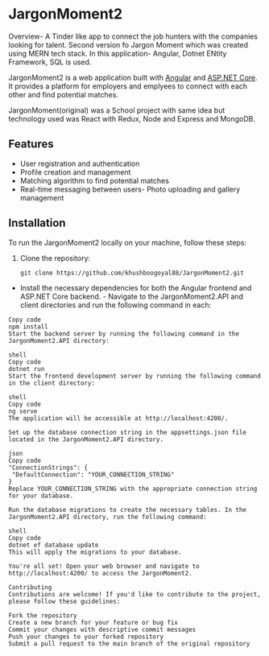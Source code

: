 # JargonMoment2


Overview- A Tinder like app to connect the job hunters with the companies looking for talent. Second version fo Jargon Moment which was created using MERN tech stack.
In this application- Angular, Dotnet ENtity Framework, SQL is used.


JargonMoment2 is a web application built with [Angular](https://angular.io/) and [ASP.NET Core](https://dotnet.microsoft.com/apps/aspnet). It provides a platform for employers and emplyees to connect with each other and find potential matches.

JargonMoment(original) was a School project with same idea but technology used was React with Redux, Node and Express and MongoDB.

## Features

- User registration and authentication
- Profile creation and management
- Matching algorithm to find potential matches
- Real-time messaging between users- Photo uploading and gallery management

## Installation

To run the JargonMoment2 locally on your machine, follow these steps:

1. Clone the repository:

   ```shell
   git clone https://github.com/khushboogoyal88/JargonMoment2.git
- Install the necessary dependencies for both the Angular frontend and ASP.NET Core backend.  - Navigate to the JargonMoment2.API and client directories and run the following command in each:

 ```shell
Copy code
npm install
Start the backend server by running the following command in the JargonMoment2.API directory:

shell
Copy code
dotnet run
Start the frontend development server by running the following command in the client directory:

shell
Copy code
ng serve
The application will be accessible at http://localhost:4200/.

Set up the database connection string in the appsettings.json file located in the JargonMoment2.API directory.

json
Copy code
"ConnectionStrings": {
  "DefaultConnection": "YOUR_CONNECTION_STRING"
}
Replace YOUR_CONNECTION_STRING with the appropriate connection string for your database.

Run the database migrations to create the necessary tables. In the JargonMoment2.API directory, run the following command:

shell
Copy code
dotnet ef database update
This will apply the migrations to your database.

You're all set! Open your web browser and navigate to http://localhost:4200/ to access the JargonMoment2.

Contributing
Contributions are welcome! If you'd like to contribute to the project, please follow these guidelines:

Fork the repository
Create a new branch for your feature or bug fix
Commit your changes with descriptive commit messages
Push your changes to your forked repository
Submit a pull request to the main branch of the original repository


